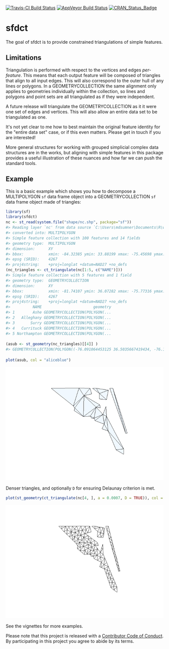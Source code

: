 <!-- README.md is generated from README.Rmd. Please edit that file -->
[![Travis-CI Build Status](https://travis-ci.org/r-gris/sfdct.svg?branch=master)](https://travis-ci.org/r-gris/sfdct) [![AppVeyor Build Status](https://ci.appveyor.com/api/projects/status/github/r-gris/sfdct?branch=master&svg=true)](https://ci.appveyor.com/project/r-gris/sfdct) [![CRAN\_Status\_Badge](http://www.r-pkg.org/badges/version/sfdct)](https://cran.r-project.org/package=sfdct)

sfdct
=====

The goal of sfdct is to provide constrained triangulations of simple features.

Limitations
-----------

Triangulation is performed with respect to the vertices and edges *per-feature*. This means that each output feature will be composed of triangles that align to all input edges. This will also correspond to the outer hull of any lines or polygons. In a GEOMETRYCOLLECTION the same alignment only applies to geometries individually within the collection, so lines and polygons and point sets are all triangulated as if they were independent.

A future release will triangulate the GEOMETRYCOLLECTION as it it were one set of edges and vertices. This will also allow an entire data set to be triangulated as one.

It's not yet clear to me how to best maintain the original feature identity for the "entire data set" case, or if this even matters. Please get in touch if you are interested!

More general structures for working with grouped simplicial complex data structures are in the works, but aligning with simple features in this package provides a useful illustration of these nuances and how far we can push the standard tools.

Example
-------

This is a basic example which shows you how to decompose a MULTIPOLYGON `sf` data frame object into a GEOMETRYCOLLECTION `sf` data frame object made of triangles:

``` r
library(sf)
library(sfdct)
nc <- st_read(system.file("shape/nc.shp", package="sf"))
#> Reading layer `nc' from data source `C:\Users\mdsumner\Documents\R\win-library\3.3\sf\shape\nc.shp' using driver `ESRI Shapefile'
#> converted into: MULTIPOLYGON
#> Simple feature collection with 100 features and 14 fields
#> geometry type:  MULTIPOLYGON
#> dimension:      XY
#> bbox:           xmin: -84.32385 ymin: 33.88199 xmax: -75.45698 ymax: 36.58965
#> epsg (SRID):    4267
#> proj4string:    +proj=longlat +datum=NAD27 +no_defs
(nc_triangles <- ct_triangulate(nc[1:5, c("NAME")]))
#> Simple feature collection with 5 features and 1 field
#> geometry type:  GEOMETRYCOLLECTION
#> dimension:      XY
#> bbox:           xmin: -81.74107 ymin: 36.07282 xmax: -75.77316 ymax: 36.58965
#> epsg (SRID):    4267
#> proj4string:    +proj=longlat +datum=NAD27 +no_defs
#>          NAME                       geometry
#> 1        Ashe GEOMETRYCOLLECTION(POLYGON(...
#> 2   Alleghany GEOMETRYCOLLECTION(POLYGON(...
#> 3       Surry GEOMETRYCOLLECTION(POLYGON(...
#> 4   Currituck GEOMETRYCOLLECTION(POLYGON(...
#> 5 Northampton GEOMETRYCOLLECTION(POLYGON(...

(asub <- st_geometry(nc_triangles)[[4]] )
#> GEOMETRYCOLLECTION(POLYGON((-76.091064453125 36.5035667419434, -76.1581497192383 36.4126892089844, -76.095085144043 36.3489151000977, -76.091064453125 36.5035667419434)), POLYGON((-76.1581497192383 36.4126892089844, -76.1609268188477 36.3918991088867, -76.095085144043 36.3489151000977, -76.1581497192383 36.4126892089844)), POLYGON((-76.095085144043 36.3489151000977, -76.0439529418945 36.3535919189453, -76.0016098022461 36.4189147949219, -76.095085144043 36.3489151000977)), POLYGON((-76.0016098022461 36.4189147949219, -76.0439529418945 36.3535919189453, -76.0173492431641 36.3377304077148, -76.0016098022461 36.4189147949219)), POLYGON((-75.9512557983398 36.3654708862305, -76.0016098022461 36.4189147949219, -76.0173492431641 36.3377304077148, -75.9512557983398 36.3654708862305)), POLYGON((-76.0173492431641 36.3377304077148, -76.0439529418945 36.3535919189453, -76.0328750610352 36.3359756469727, -76.0173492431641 36.3377304077148)), POLYGON((-76.091064453125 36.5035667419434, -76.095085144043 36.3489151000977, -76.0016098022461 36.4189147949219, -76.091064453125 36.5035667419434)), POLYGON((-76.1682891845703 36.4270858764648, -76.091064453125 36.5035667419434, -76.1273956298828 36.5571632385254, -76.1682891845703 36.4270858764648)), POLYGON((-76.1682891845703 36.4270858764648, -76.1581497192383 36.4126892089844, -76.091064453125 36.5035667419434, -76.1682891845703 36.4270858764648)), POLYGON((-76.1273956298828 36.5571632385254, -76.3302536010742 36.5560569763184, -76.1682891845703 36.4270858764648, -76.1273956298828 36.5571632385254)))

plot(asub, col = "aliceblue")
```

![](README-example-1.png)

Denser triangles, and optionally `D` for ensuring Delaunay criterion is met.

``` r
plot(st_geometry(ct_triangulate(nc[4, ], a = 0.0007, D = TRUE)), col = "transparent")
```

![](README-unnamed-chunk-2-1.png)

See the vignettes for more examples.

Please note that this project is released with a [Contributor Code of Conduct](CONDUCT.md). By participating in this project you agree to abide by its terms.
